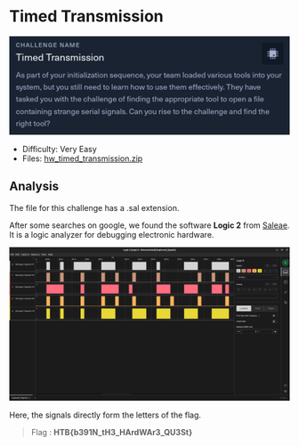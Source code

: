 # Timed Transmission

![Overview](./images/timed-transmission.png)

- Difficulty: Very Easy
- Files: [hw_timed_transmission.zip](./hw_timed_transmission.zip)

## Analysis

The file for this challenge has a .sal extension.

After some searches on google, we found the software **Logic 2** from [Saleae](https://www.saleae.com/fr/). It is a logic analyzer for debugging electronic hardware.

![Logic2](./images/timed-transmission-logic2.png)

Here, the signals directly form the letters of the flag. 

> Flag : **HTB{b391N_tH3_HArdWAr3_QU3St}**